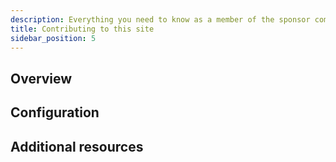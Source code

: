 ```yaml
---
description: Everything you need to know as a member of the sponsor committee
title: Contributing to this site
sidebar_position: 5
---
```


## Overview

## Configuration

## Additional resources